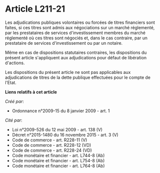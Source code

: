 # Article L211-21

Les adjudications publiques volontaires ou forcées de titres financiers sont faites, si ces titres sont admis aux
négociations sur un marché réglementé, par les prestataires de services d'investissement membres du marché réglementé où ces
titres sont négociés et, dans le cas contraire, par un prestataire de services d'investissement ou par un notaire.

Même en cas de dispositions statutaires contraires, les dispositions du présent article s'appliquent aux adjudications pour
défaut de libération d'actions.

Les dispositions du présent article ne sont pas applicables aux adjudications de titres de la dette publique effectuées pour
le compte de l'Etat.

**Liens relatifs à cet article**

_Créé par_:

  - Ordonnance n°2009-15 du 8 janvier 2009 - art. 1

_Cité par_:

  - Loi n°2009-526 du 12 mai 2009 - art. 138 (V)
  - Décret n°2015-1480 du 16 novembre 2015 - art. 3 (V)
  - Code de commerce - art. R228-11 (V)
  - Code de commerce - art. R228-12 (VD)
  - Code de commerce - art. R228-24 (VD)
  - Code monétaire et financier - art. L744-8 (Ab)
  - Code monétaire et financier - art. L754-8 (Ab)
  - Code monétaire et financier - art. L764-8 (Ab)
